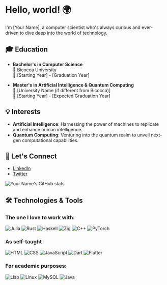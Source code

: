 # Hello, world! 🌍

I'm [Your Name], a computer scientist who's always curious and ever-driven to dive deep into the world of technology.

## 🎓 Education

- **Bachelor's in Computer Science**  
  🏫 Bicocca University  
  📅 [Starting Year] - [Graduation Year]  

- **Master's in Artificial Intelligence & Quantum Computing**  
  🏫 [University Name (if different from Bicocca)]  
  📅 [Starting Year] - [Expected Graduation Year]  

## 💡 Interests

- **Artificial Intelligence**: Harnessing the power of machines to replicate and enhance human intelligence.
- **Quantum Computing**: Venturing into the quantum realm to unveil next-gen computational capabilities.

## 🤝 Let's Connect

- [LinkedIn](Your_LinkedIn_Profile_Link)
- [Twitter](Your_Twitter_Profile_Link)

![Your Name's GitHub stats](https://github-readme-stats.vercel.app/api?username=arcticronin&show_icons=true&hide_border=true)
## 🛠 Technologies & Tools

### The one I love to work with:

![Julia](https://img.shields.io/badge/-Julia-9558B2?style=flat&logo=julia)
![Rust](https://img.shields.io/badge/-Rust-black?style=flat&logo=rust)
![Haskell](https://img.shields.io/badge/-Haskell-5D4F85?style=flat&logo=haskell)
![Zig](https://img.shields.io/badge/-Zig-EC4A3F?style=flat&logo=zig)
![C++](https://img.shields.io/badge/-C++-00599C?style=flat&logo=c%2B%2B)
![PyTorch](https://img.shields.io/badge/-PyTorch-EE4C2C?style=flat&logo=pytorch&logoColor=white)

### As self-taught

![HTML](https://img.shields.io/badge/-HTML-E34F26?style=flat&logo=html5&logoColor=white)
![CSS](https://img.shields.io/badge/-CSS-1572B6?style=flat&logo=css3&logoColor=white)
![JavaScript](https://img.shields.io/badge/-JavaScript-black?style=flat&logo=javascript)
![Dart](https://img.shields.io/badge/-Dart-0175C2?style=flat&logo=dart)
![Flutter](https://img.shields.io/badge/-Flutter-02569B?style=flat&logo=flutter)


### For academic purposes:
![Lisp](https://img.shields.io/badge/-Lisp-3E8687?style=flat&logo=lisp)
![Linux](https://img.shields.io/badge/-Linux-FCC624?style=flat&logo=linux&logoColor=black)
![MySQL](https://img.shields.io/badge/-MySQL-4479A1?style=flat&logo=mysql&logoColor=white)
![Java](https://img.shields.io/badge/-Java-007396?style=flat&logo=java&logoColor=white)

